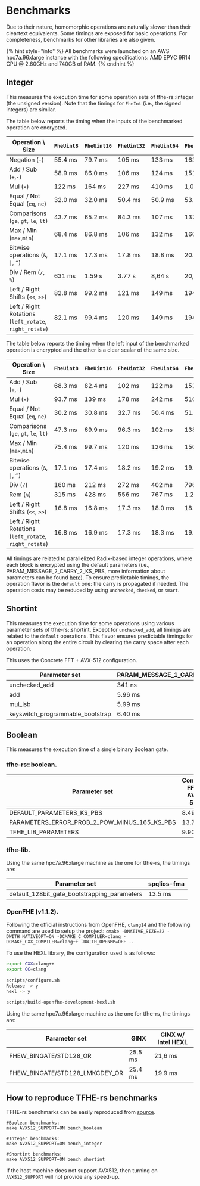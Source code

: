 # Benchmarks

Due to their nature, homomorphic operations are naturally slower than their cleartext equivalents. Some timings are exposed for basic operations. For completeness, benchmarks for other libraries are also given.

{% hint style="info" %}
All benchmarks were launched on an AWS hpc7a.96xlarge instance with the following specifications: AMD EPYC 9R14 CPU @ 2.60GHz and 740GB of RAM.
{% endhint %}

## Integer

This measures the execution time for some operation sets of tfhe-rs::integer (the unsigned version). Note that the timings for `FheInt` (i.e., the signed integers) are similar.

The table below reports the timing when the inputs of the benchmarked operation are encrypted.

| Operation \ Size                                       | `FheUint8` | `FheUint16` | `FheUint32` | `FheUint64` | `FheUint128` | `FheUint256` |
|--------------------------------------------------------|------------|-------------|-------------|-------------|--------------|--------------|
| Negation (`-`)                                         | 55.4 ms    | 79.7 ms     | 105 ms      | 133 ms      | 163 ms       | 199 ms       |
| Add / Sub (`+`,`-`)                                    | 58.9 ms    | 86.0 ms     | 106 ms      | 124 ms      | 151 ms       | 193 ms       |
| Mul (`x`)                                              | 122 ms     | 164 ms      | 227 ms      | 410 ms      | 1,04 s       | 3,41 s       |
| Equal / Not Equal (`eq`, `ne`)                         | 32.0 ms    | 32.0 ms     | 50.4 ms     | 50.9 ms     | 53.1 ms      | 54.6 ms      |
| Comparisons  (`ge`, `gt`, `le`, `lt`)                  | 43.7 ms    | 65.2 ms     | 84.3 ms     | 107 ms      | 132 ms       | 159 ms       |
| Max / Min   (`max`,`min`)                              | 68.4 ms    | 86.8 ms     | 106 ms      | 132 ms      | 160 ms       | 200 ms       |
| Bitwise operations (`&`, `\|`, `^`)                    | 17.1 ms    | 17.3 ms     | 17.8 ms     | 18.8 ms     | 20.2 ms      | 22.2 ms      |
| Div / Rem  (`/`, `%`)                                  | 631 ms     | 1.59 s      | 3.77 s      | 8,64 s      | 20,3 s       | 53,4 s       |
| Left / Right Shifts (`<<`, `>>`)                       | 82.8 ms    | 99.2 ms     | 121 ms      | 149 ms      | 194 ms       | 401 ms       |
| Left / Right Rotations (`left_rotate`, `right_rotate`) | 82.1 ms    | 99.4 ms     | 120 ms      | 149 ms      | 194 ms       | 402 ms       |

The table below reports the timing when the left input of the benchmarked operation is encrypted and the other is a clear scalar of the same size.

| Operation \ Size                                       | `FheUint8` | `FheUint16` | `FheUint32` | `FheUint64` | `FheUint128` | `FheUint256` |
|--------------------------------------------------------|------------|-------------|-------------|-------------|--------------|--------------|
| Add / Sub (`+`,`-`)                                    | 68.3 ms    | 82.4 ms     | 102 ms      | 122 ms      | 151 ms       | 191 ms       |
| Mul (`x`)                                              | 93.7 ms    | 139 ms      | 178 ms      | 242 ms      | 516 ms       | 1.02 s       |
| Equal / Not Equal (`eq`, `ne`)                         | 30.2 ms    | 30.8 ms     | 32.7 ms     | 50.4 ms     | 51.2 ms      | 54.8 ms      |
| Comparisons  (`ge`, `gt`, `le`, `lt`)                  | 47.3 ms    | 69.9 ms     | 96.3 ms     | 102 ms      | 138 ms       | 141 ms       |
| Max / Min   (`max`,`min`)                              | 75.4 ms    | 99.7 ms     | 120 ms      | 126 ms      | 150 ms       | 186 ms       |
| Bitwise operations (`&`, `\|`, `^`)                    | 17.1 ms    | 17.4 ms     | 18.2 ms     | 19.2 ms     | 19.7 ms      | 22.6 ms      |
| Div (`/`)                                              | 160 ms     | 212 ms      | 272 ms      | 402 ms      | 796 ms       | 2.27 s       |
| Rem (`%`)                                              | 315 ms     | 428 ms      | 556 ms      | 767 ms      | 1.27 s       | 2.86 s       |
| Left / Right Shifts (`<<`, `>>`)                       | 16.8 ms    | 16.8 ms     | 17.3 ms     | 18.0 ms     | 18.9 ms      | 22.6 ms      |
| Left / Right Rotations (`left_rotate`, `right_rotate`) | 16.8 ms    | 16.9 ms     | 17.3 ms     | 18.3 ms     | 19.0 ms      | 22.8 ms      |

All timings are related to parallelized Radix-based integer operations, where each block is encrypted using the default parameters (i.e., PARAM\_MESSAGE\_2\_CARRY\_2\_KS\_PBS, more information about parameters can be found [here](../fine_grained_api/shortint/parameters.md)).
To ensure predictable timings, the operation flavor is the `default` one: the carry is propagated if needed. The operation costs may be reduced by using `unchecked`, `checked`, or `smart`.


## Shortint

This measures the execution time for some operations using various parameter sets of tfhe-rs::shortint. Except for `unchecked_add`, all timings are related to the `default` operations. This flavor ensures predictable timings for an operation along the entire circuit by clearing the carry space after each operation.

This uses the Concrete FFT + AVX-512 configuration.

| Parameter set                      | PARAM\_MESSAGE\_1\_CARRY\_1 | PARAM\_MESSAGE\_2\_CARRY\_2 | PARAM\_MESSAGE\_3\_CARRY\_3 | PARAM\_MESSAGE\_4\_CARRY\_4 |
|------------------------------------|-----------------------------|-----------------------------|-----------------------------|-----------------------------|
| unchecked\_add                     | 341 ns                      | 555 ns                      | 2.47 µs                     | 9.77 µs                     |
| add                                | 5.96 ms                     | 12.6 ms                     | 102 ms                      | 508 ms                      |
| mul\_lsb                           | 5.99 ms                     | 12.3 ms                     | 101 ms                      | 500 ms                      |
| keyswitch\_programmable\_bootstrap | 6.40 ms                     | 12.9 ms                     | 104 ms                      | 489 ms                      |


## Boolean

This measures the execution time of a single binary Boolean gate.

### tfhe-rs::boolean.

| Parameter set                                        | Concrete FFT + AVX-512 |
|------------------------------------------------------|------------------------|
| DEFAULT\_PARAMETERS\_KS\_PBS                         | 8.49 ms                |
| PARAMETERS\_ERROR\_PROB\_2\_POW\_MINUS\_165\_KS\_PBS | 13.7 ms                |
| TFHE\_LIB\_PARAMETERS                                | 9.90 ms                |


### tfhe-lib.

Using the same hpc7a.96xlarge machine as the one for tfhe-rs, the timings are:

| Parameter set                                    | spqlios-fma |
|--------------------------------------------------|-------------|
| default\_128bit\_gate\_bootstrapping\_parameters | 13.5 ms     |

### OpenFHE (v1.1.2).

Following the official instructions from OpenFHE, `clang14` and the following command are used to setup the project:
`cmake -DNATIVE_SIZE=32 -DWITH_NATIVEOPT=ON -DCMAKE_C_COMPILER=clang -DCMAKE_CXX_COMPILER=clang++ -DWITH_OPENMP=OFF ..`

To use the HEXL library, the configuration used is as follows:
```bash
export CXX=clang++
export CC=clang

scripts/configure.sh
Release -> y
hexl -> y

scripts/build-openfhe-development-hexl.sh
```

Using the same hpc7a.96xlarge machine as the one for tfhe-rs, the timings are:

| Parameter set                    | GINX    | GINX w/ Intel HEXL |
|----------------------------------|---------|--------------------|
| FHEW\_BINGATE/STD128\_OR         | 25.5 ms | 21,6 ms            |
| FHEW\_BINGATE/STD128\_LMKCDEY_OR | 25.4 ms | 19.9 ms            |


## How to reproduce TFHE-rs benchmarks

TFHE-rs benchmarks can be easily reproduced from [source](https://github.com/zama-ai/tfhe-rs).

```shell
#Boolean benchmarks:
make AVX512_SUPPORT=ON bench_boolean

#Integer benchmarks:
make AVX512_SUPPORT=ON bench_integer

#Shortint benchmarks:
make AVX512_SUPPORT=ON bench_shortint
```

If the host machine does not support AVX512, then turning on `AVX512_SUPPORT` will not provide any speed-up.
